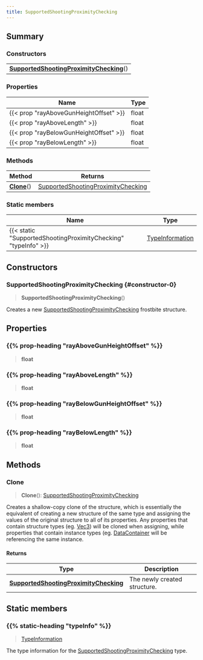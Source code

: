 ```yaml
---
title: SupportedShootingProximityChecking
---
```



## Summary
### Constructors
| |
| ----------- |
| **[SupportedShootingProximityChecking](#constructor-0)**() |

### Properties
| Name | Type |
| ---- | ---- |
| {{< prop "rayAboveGunHeightOffset" >}} | float |
| {{< prop "rayAboveLength" >}} | float |
| {{< prop "rayBelowGunHeightOffset" >}} | float |
| {{< prop "rayBelowLength" >}} | float |

### Methods
| Method | Returns |
| ------ | ---- |
| **[Clone](#clone)**() | [SupportedShootingProximityChecking](/vext/ref/fb/supportedshootingproximitychecking) |

### Static members
| Name | Type |
| ---- | ---- |
| {{< static "SupportedShootingProximityChecking" "typeInfo" >}} | [TypeInformation](/vext/ref/shared/class/typeinformation) |

## Constructors
### SupportedShootingProximityChecking {#constructor-0}
> **SupportedShootingProximityChecking**()

Creates a new [SupportedShootingProximityChecking](/vext/ref/fb/supportedshootingproximitychecking) frostbite structure.

## Properties
### {{% prop-heading "rayAboveGunHeightOffset" %}}
> **float**

### {{% prop-heading "rayAboveLength" %}}
> **float**

### {{% prop-heading "rayBelowGunHeightOffset" %}}
> **float**

### {{% prop-heading "rayBelowLength" %}}
> **float**

## Methods
### Clone
> **Clone**(): [SupportedShootingProximityChecking](/vext/ref/fb/supportedshootingproximitychecking)

Creates a shallow-copy clone of the structure, which is essentially the equivalent of creating a new structure of the same type and assigning the values of the original structure to all of its properties. Any properties that contain structure types (eg. [Vec3](/vext/ref/shared/class/vec3)) will be cloned when assigning, while properties that contain instance types (eg. [DataContainer](/vext/ref/shared/class/datacontainer) will be referencing the same instance.

#### Returns
| Type | Description |
| ---- | ----------- |
| **[SupportedShootingProximityChecking](/vext/ref/fb/supportedshootingproximitychecking)** | The newly created structure. |

## Static members
### {{% static-heading "typeInfo" %}}
> [TypeInformation](/vext/ref/shared/class/typeinformation)

The type information for the [SupportedShootingProximityChecking](/vext/ref/fb/supportedshootingproximitychecking) type.

